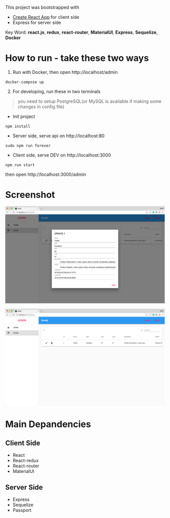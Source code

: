 This project was bootstrapped with
- [Create React App](https://github.com/facebookincubator/create-react-app) for client side
- Express for server side

Key Word: **react.js**, **redux**, **react-router**, **MaterialUI**, **Express**, **Sequelize**, **Docker**

# How to run - take these two ways
1. Run with Docker, then open http://localhost/admin
```
docker-compose up
```

2. For developing, run these in two terminals
> you need to setup PostgreSQL(or MySQL is available if making some changes in config file)

- Init project
```
npm install
```

- Server side, serve api on http://localhost:80
```
sudo npm run forever
```

- Client side, serve DEV on http://localhost:3000
```
npm run start
```
then open http://localhost:3000/admin

# Screenshot

![Screenshot](/WX20180302-165033@2x.png)

![Screenshot](/WX20180302-165042@2x.png)


# Main Depandencies

## Client Side
- React
- React-redux
- React-router
- MaterialUI

## Server Side
- Express
- Sequelize
- Passport
